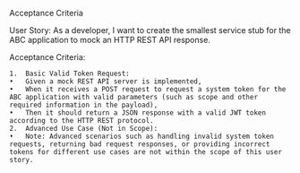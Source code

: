 Acceptance Criteria

User Story:
As a developer, I want to create the smallest service stub for the ABC application to mock an HTTP REST API response.

Acceptance Criteria:

	1.	Basic Valid Token Request:
	•	Given a mock REST API server is implemented,
	•	When it receives a POST request to request a system token for the ABC application with valid parameters (such as scope and other required information in the payload),
	•	Then it should return a JSON response with a valid JWT token according to the HTTP REST protocol.
	2.	Advanced Use Case (Not in Scope):
	•	Note: Advanced scenarios such as handling invalid system token requests, returning bad request responses, or providing incorrect tokens for different use cases are not within the scope of this user story.